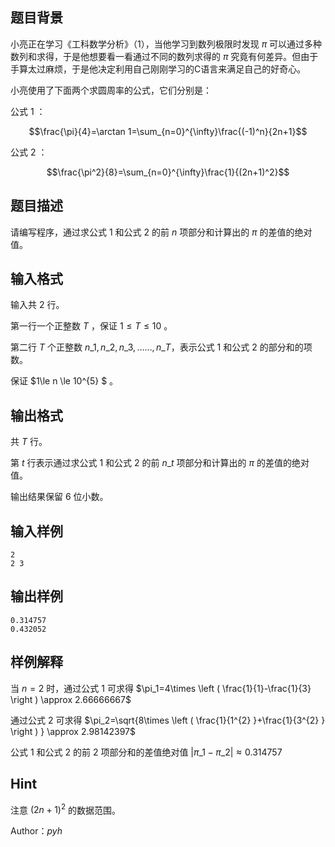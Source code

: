 ## 题目背景

小亮正在学习《工科数学分析》（1），当他学习到数列极限时发现 $\pi$ 可以通过多种数列和求得，于是他想要看一看通过不同的数列求得的 $\pi$ 究竟有何差异。但由于手算太过麻烦，于是他决定利用自己刚刚学习的C语言来满足自己的好奇心。

小亮使用了下面两个求圆周率的公式，它们分别是：

公式 $1$ ：

$$\frac{\pi}{4}=\arctan 1=\sum_{n=0}^{\infty}\frac{(-1)^n}{2n+1}$$

公式 $2$ ：

$$\frac{\pi^2}{8}=\sum_{n=0}^{\infty}\frac{1}{(2n+1)^2}$$

## 题目描述

请编写程序，通过求公式 $1$ 和公式 $2$ 的前 $n$ 项部分和计算出的 $\pi$ 的差值的绝对值。

## 输入格式

输入共 $2$ 行。

第一行一个正整数 $T$ ，保证 $1\le T \le 10$ 。

第二行 $T$ 个正整数 $n\_1,n\_2,n\_3,……,n\_T$，表示公式 $1$ 和公式 $2$ 的部分和的项数。

保证 $1\le n \le 10^{5} $ 。

## 输出格式

共 $T$ 行。

第 $t$ 行表示通过求公式 $1$ 和公式 $2$ 的前 $n\_t$ 项部分和计算出的 $\pi$ 的差值的绝对值。

输出结果保留 $6$ 位小数。

## 输入样例


    2
    2 3


## 输出样例


    0.314757
    0.432052


## 样例解释


当 $n=2$ 时，通过公式 $1$ 可求得 $\pi_1=4\times \left ( \frac{1}{1}-\frac{1}{3}  \right ) \approx 2.66666667$

通过公式 $2$ 可求得 $\pi_2=\sqrt{8\times \left ( \frac{1}{1^{2} }+\frac{1}{3^{2} }  \right )  } \approx 2.98142397$

公式 $1$ 和公式 $2$ 的前 $2$ 项部分和的差值绝对值 $|\pi\_{1}-\pi\_{2}| \approx 0.314757$

## Hint
注意 $(2n+1)^2$ 的数据范围。

Author：$pyh$

